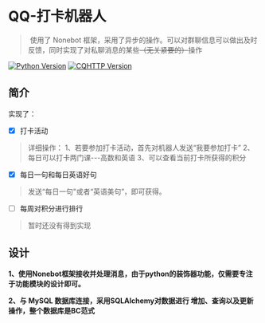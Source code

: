 # QQ-打卡机器人
> ​    使用了 Nonebot 框架，采用了异步的操作。可以对群聊信息可以做出及时反馈，同时实现了对私聊消息的某些~~（无关紧要的）~~操作

[![Python Version](https://camo.githubusercontent.com/033fcb6e9f5284026c32cdc1545ef23d1d6c9c83/68747470733a2f2f696d672e736869656c64732e696f2f62616467652f707974686f6e2d332e372b2d626c75652e737667)](https://camo.githubusercontent.com/033fcb6e9f5284026c32cdc1545ef23d1d6c9c83/68747470733a2f2f696d672e736869656c64732e696f2f62616467652f707974686f6e2d332e372b2d626c75652e737667) [![CQHTTP Version](https://camo.githubusercontent.com/d1e38a183342e443ed99f21d061aaac532683354/68747470733a2f2f696d672e736869656c64732e696f2f62616467652f6371687474702d342e382b2d626c61636b2e737667)](https://camo.githubusercontent.com/d1e38a183342e443ed99f21d061aaac532683354/68747470733a2f2f696d672e736869656c64732e696f2f62616467652f6371687474702d342e382b2d626c61636b2e737667)

## 简介

实现了：
-  [x]  打卡活动

>详细操作：
>1、若要参加打卡活动，首先对机器人发送“我要参加打卡”
>2、每日可以打卡两门课---高数和英语
>3、可以查看当前打卡所获得的积分

-  [x]  每日一句和每日英语好句

>发送“每日一句"或者“英语美句”，即可获得。

-  [ ]  每周对积分进行排行

>暂时还没有得到实现



## 设计

**1、使用Nonebot框架接收并处理消息，由于python的装饰器功能，仅需要专注于功能模块的设计即可。**

**2、与 MySQL 数据库连接，采用SQLAlchemy对数据进行 增加、查询以及更新操作，整个数据库是BC范式**


